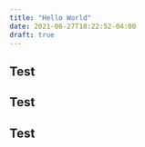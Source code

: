 ```yaml
---
title: "Hello World"
date: 2021-06-27T18:22:52-04:00
draft: true
---
```


## Test 

## Test

## Test